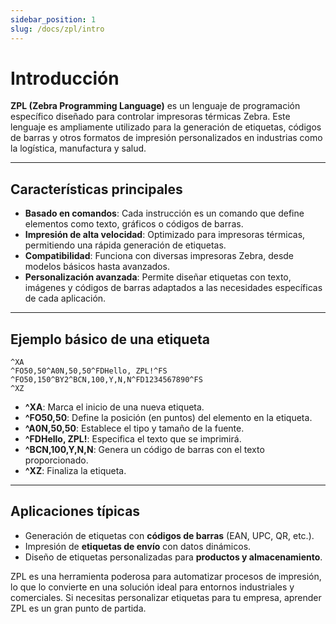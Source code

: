 ```yaml
---
sidebar_position: 1
slug: /docs/zpl/intro
---
```


# Introducción

**ZPL (Zebra Programming Language)** es un lenguaje de programación específico diseñado para controlar impresoras térmicas Zebra. Este lenguaje es ampliamente utilizado para la generación de etiquetas, códigos de barras y otros formatos de impresión personalizados en industrias como la logística, manufactura y salud.

---

## Características principales

- **Basado en comandos**: Cada instrucción es un comando que define elementos como texto, gráficos o códigos de barras.
- **Impresión de alta velocidad**: Optimizado para impresoras térmicas, permitiendo una rápida generación de etiquetas.
- **Compatibilidad**: Funciona con diversas impresoras Zebra, desde modelos básicos hasta avanzados.
- **Personalización avanzada**: Permite diseñar etiquetas con texto, imágenes y códigos de barras adaptados a las necesidades específicas de cada aplicación.

---

## Ejemplo básico de una etiqueta

```
^XA
^FO50,50^A0N,50,50^FDHello, ZPL!^FS
^FO50,150^BY2^BCN,100,Y,N,N^FD1234567890^FS
^XZ
```

- **^XA**: Marca el inicio de una nueva etiqueta.
- **^FO50,50**: Define la posición (en puntos) del elemento en la etiqueta.
- **^A0N,50,50**: Establece el tipo y tamaño de la fuente.
- **^FDHello, ZPL!**: Especifica el texto que se imprimirá.
- **^BCN,100,Y,N,N**: Genera un código de barras con el texto proporcionado.
- **^XZ**: Finaliza la etiqueta.

---

## Aplicaciones típicas

- Generación de etiquetas con **códigos de barras** (EAN, UPC, QR, etc.).
- Impresión de **etiquetas de envío** con datos dinámicos.
- Diseño de etiquetas personalizadas para **productos y almacenamiento**.

ZPL es una herramienta poderosa para automatizar procesos de impresión, lo que lo convierte en una solución ideal para entornos industriales y comerciales. Si necesitas personalizar etiquetas para tu empresa, aprender ZPL es un gran punto de partida.
